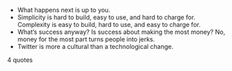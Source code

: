  - What happens next is up to you.
 - Simplicity is hard to build, easy to use, and hard to charge for. Complexity is easy to build, hard to use, and easy to charge for.
 - What’s success anyway? Is success about making the most money? No, money for the most part turns people into jerks.
 - Twitter is more a cultural than a technological change.

4 quotes